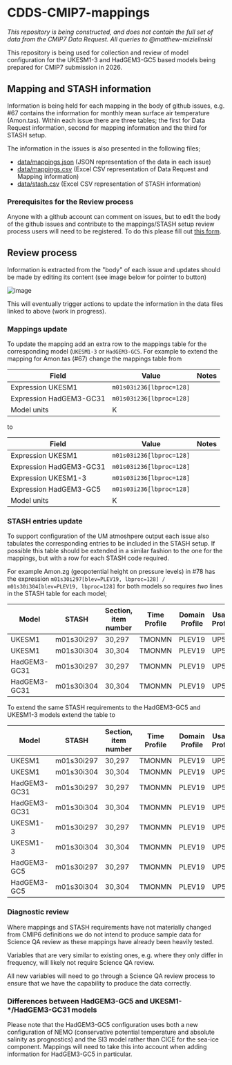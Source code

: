 # CDDS-CMIP7-mappings 

*This repository is being constructed, and does not contain the full set of data from the CMIP7 Data Request. All queries to @matthew-mizielinski*

This repository is being used for collection and review of model configuration for the UKESM1-3 and HadGEM3-GC5 based models being prepared for CMIP7 submission in 2026.

## Mapping and STASH information 

Information is being held for each mapping in the body of github issues, e.g. #67 contains the information for 
monthly mean surface air temperature (Amon.tas). Within each issue there are three tables; 
the first for Data Request information, second for mapping information and the third for STASH setup.

The information in the issues is also presented in the following files;
* [data/mappings.json](https://github.com/UKNCSP/CDDS-CMIP7-mappings/blob/main/data/mappings.json) (JSON representation of the data in each issue)
* [data/mappings.csv](https://github.com/UKNCSP/CDDS-CMIP7-mappings/blob/main/data/mappings.csv) (Excel CSV representation of Data Request and Mapping information)
* [data/stash.csv](https://github.com/UKNCSP/CDDS-CMIP7-mappings/blob/main/data/stash.csv) (Excel CSV representation of STASH information)


### Prerequisites for the Review process

Anyone with a github account can comment on issues, but to edit the body of the github issues and contribute 
to the mappings/STASH setup review process users will need to be registered. To do this please fill 
out [this form](https://github.com/UKNCSP/CDDS-CMIP7-mappings/issues/new?template=new_reviewer.yml).

## Review process 
Information is extracted from the "body" of each issue and updates should be made by editing its content 
(see image below for pointer to button)

![image](https://github.com/user-attachments/assets/3b907a1a-e3a3-4ea4-948d-ca3163b71389)

This will eventually trigger actions to update the information in the data files linked to above (work in progress).

### Mappings update

To update the mapping add an extra row to the mappings table for the corresponding model (`UKESM1-3` or `HadGEM3-GC5`. For example to extend the mapping for Amon.tas (#67)
change the mappings table from 

| Field | Value | Notes |
| --- | --- | --- |
| Expression UKESM1 | `m01s03i236[lbproc=128]` | |
| Expression HadGEM3-GC31 | `m01s03i236[lbproc=128]` | |
| Model units | K | |

to 

| Field | Value | Notes |
| --- | --- | --- |
| Expression UKESM1 | `m01s03i236[lbproc=128]` | |
| Expression HadGEM3-GC31 | `m01s03i236[lbproc=128]` | |
| Expression UKESM1-3 | `m01s03i236[lbproc=128]` | |
| Expression HadGEM3-GC5 | `m01s03i236[lbproc=128]` | |
| Model units | K | |

### STASH entries update

To support configuration of the UM atmoshpere output each issue also tabulates the corresponding entries
to be included in the STASH setup. If possible this table should be extended in a similar fashion to the
one for the mappings, but with a row for each STASH code required.

For example Amon.zg (geopotential height on pressure levels) in #78 has the expression 
`m01s30i297[blev=PLEV19, lbproc=128] / m01s30i304[blev=PLEV19, lbproc=128]` for both models so requires *two* lines 
in the STASH table for each model;

| Model | STASH | Section, item number | Time Profile | Domain Profile | Usage Profile |
| --- | --- | --- | --- | --- | --- |
| UKESM1 | m01s30i297 | 30,297 | TMONMN | PLEV19 | UP5 |
| UKESM1 | m01s30i304 | 30,304 | TMONMN | PLEV19 | UP5 |
| HadGEM3-GC31 | m01s30i297 | 30,297 | TMONMN | PLEV19 | UP5 |
| HadGEM3-GC31 | m01s30i304 | 30,304 | TMONMN | PLEV19 | UP5 |

To extend the same STASH requirements to the HadGEM3-GC5 and UKESM1-3 models extend the table to

| Model | STASH | Section, item number | Time Profile | Domain Profile | Usage Profile |
| --- | --- | --- | --- | --- | --- |
| UKESM1 | m01s30i297 | 30,297 | TMONMN | PLEV19 | UP5 |
| UKESM1 | m01s30i304 | 30,304 | TMONMN | PLEV19 | UP5 |
| HadGEM3-GC31 | m01s30i297 | 30,297 | TMONMN | PLEV19 | UP5 |
| HadGEM3-GC31 | m01s30i304 | 30,304 | TMONMN | PLEV19 | UP5 |
| UKESM1-3 | m01s30i297 | 30,297 | TMONMN | PLEV19 | UP5 |
| UKESM1-3 | m01s30i304 | 30,304 | TMONMN | PLEV19 | UP5 |
| HadGEM3-GC5 | m01s30i297 | 30,297 | TMONMN | PLEV19 | UP5 |
| HadGEM3-GC5 | m01s30i304 | 30,304 | TMONMN | PLEV19 | UP5 |

### Diagnostic review

Where mappings and STASH requirements have not materially changed from CMIP6 definitions we do not 
intend to produce sample data for Science QA review as these mappings have already been heavily tested.

Variables that are very similar to existing ones, e.g. where they only differ in frequency, will likely 
not require Science QA review.  

All new variables will need to go through a Science QA review process  to ensure that we have the
capability to produce the data correctly.

### Differences between HadGEM3-GC5 and UKESM1-*/HadGEM3-GC31 models

Please note that the HadGEM3-GC5 configuration uses both a new configuration of NEMO (conservative 
potential temperature and absolute salinity as prognostics) and the SI3 model rather than CICE for the sea-ice component.
Mappings will need to take this into account when adding information for HadGEM3-GC5 in particular.
